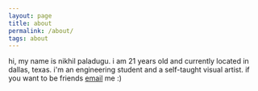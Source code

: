 ```yaml
---
layout: page
title: about
permalink: /about/
tags: about
---
```


hi, my name is nikhil paladugu. i am 21 years old and currently located in dallas, texas. i'm an engineering student and a self-taught visual artist. if you want to be friends [email](mailto:n@nikhilpaladugu.com) me :)
